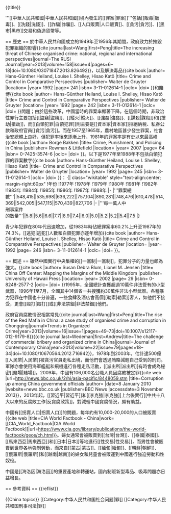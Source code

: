 {{title}}

'''[[中華人民共和國|中華人民共和國]]境內發生的[[罪案|罪案]]'''包括[[販毒|販毒]]、[[洗錢|洗錢]]、[[詐騙|詐騙]]、[[人口販賣|人口販賣]]、[[貪污|貪污]]、[[黑市|黑市]]交易和偽造貨幣等。

== 歷史 ==
於中華人民共和國成立的1949年至1956年其期間，政府致力於摧毀犯罪組織的影響<ref>{{cite journal|last=Wang|first=Peng|title=The increasing threat of Chinese organised crime: national, regional and international perspectives|journal=The RUSI Journal|year=2013|volume=158|issue=4|pages=6–18|doi=10.1080/03071847.2013.826492}}</ref>，以及解決毒品<ref name="CCCP241">{{cite book
|author= Hans-Günther Heiland, Louise I. Shelley, Hisao Katō
|title= Crime and Control in Comparative Perspectives
|publisher= Walter de Gruyter
|location= 
|year= 1992
|page= 241
|isbn= 3-11-012614-1
|oclc=
|doi=
}}</ref>和賭博<ref name="CCCP242">{{cite book
|author= Hans-Günther Heiland, Louise I. Shelley, Hisao Katō
|title= Crime and Control in Comparative Perspectives
|publisher= Walter de Gruyter
|location= 
|year= 1992
|page= 242
|isbn= 3-11-012614-1
|oclc=
|doi=
}}</ref>問題；由於這些改革，中國當時的罪案率顯著下降<ref name="CCCP242"/>。在這個時期，非政治性罪行主要包括[[盜竊|盜竊]]、[[縱火|縱火]]、[[強姦|強姦]]、[[謀殺|謀殺]]和[[搶劫|搶劫]]，而[[白領犯罪|白領犯罪]]則主要是[[資本家|資本家]]拒絕納稅、私吞公款和政府官員[[貪污|貪污]]<ref name="CCCP242"/>。而在1957至1965年，農村地區甚少發生罪案，社會治安總體上良好<ref name="CCCP242"/>，但犯罪率後來逐漸上升，1981年的罪案率是有史以來最高峰<ref name="CPPC64">{{cite book
|author= Borge Bakken
|title= Crime, Punishment, and Policing in China
|publisher= Rowman & Littlefield
|location= 
|year= 2007
|page= 64
|isbn= 0-7425-3574-6
|oclc=
|doi=
}}</ref>。以下是1977年至1988年不包括白領犯罪的罪案數字<ref name="CCCP245">{{cite book
|author= Hans-Günther Heiland, Louise I. Shelley, Hisao Katō
|title= Crime and Control in Comparative Perspectives
|publisher= Walter de Gruyter
|location= 
|year= 1992
|page= 245
|isbn= 3-11-012614-1
|oclc=
|doi=
}}</ref>：
{| class="wikitable" style="text-align:center; margin-right:60px"
!年份
!1977年
!1978年
!1979年
!1980年
!1981年
!1982年
!1983年
!1984年
!1985年
!1986年
!1987年
!1988年
|-
|'''罪案總數'''||548,415||535,698||636,222||757,104||890,281||748,476||610,478||514,369||542,005||547,115||570,439||827,706
|-
|'''每一萬人中<br>刑事案件<br>的數量'''||5.8||5.6||6.6||7.7||8.9||7.4||6.0||5.0||5.2||5.2||5.4||7.5
|}

青少年犯罪在80年代迅速增加，從1983年時佔總罪案率60.2%上升至1987年的74.3%<ref name="CCCP245"/>，[[逃犯|逃犯]]人數和白領犯罪亦逐年增加<ref name="CCCP246">{{cite book
|author= Hans-Günther Heiland, Louise I. Shelley, Hisao Katō
|title= Crime and Control in Comparative Perspectives
|publisher= Walter de Gruyter
|location= 
|year= 1992
|page= 246
|isbn= 3-11-012614-1
|oclc=
|doi=
}}</ref>。

== 概述 ==
雖然中國實行中央集權的[[一黨制|一黨制]]，犯罪分子的力量也頗為強大。<ref name="COCMMMK29">{{cite book
|author= Susan Debra Blum, Lionel M. Jensen
|title= China Off Center: Mapping the Margins of the Middle Kingdom
|publisher= University of Hawaii Press
|location= 
|year= 2002
|page= 29
|isbn= 0-8248-2577-2
|oclc=
|doi=
}}</ref>1995年，全國總計查獲超過10萬件非法管有的小型武器，1996年1至7月，全國其中14個省一共搜獲約30萬件非法小型武器<ref name="COCMMMK29"/>。各種暴力犯罪在中國也十分普遍，一些食肆及酒店會高價[[勒索|勒索]]客人，如他們不接受，更會[[毆打|毆打]]或[[非法禁錮|非法禁錮]]他們<ref name="COCMMMK29"/>。

政府官員腐敗情況相當常見<ref>{{cite journal|last=Wang|first=Peng|title=The rise of the Red Mafia in China: a case study of organised crime and corruption in Chongqing|journal=Trends in Organized Crime|year=2013|volume=16|issue=1|pages=49–73|doi=10.1007/s12117-012-9179-8}}</ref><ref>{{cite journal|last=Wedeman|first=Andrew|title=The challenge of commercial bribery and organized crime in China|journal=Journal of Contemporary China|year=2013|volume=22|issue=79|pages=18–34|doi=10.1080/10670564.2012.716942}}</ref>，1978年到2003年，估計達500億[[人民幣|人民幣]]被貪污官員走私出境，而他們會透過賄賂減輕自己受到的刑罰<ref name="COCMMMK29"/>。軍隊亦會使用海軍艦艇和飛機進行各種走私活動<ref name="COCMMMK29"/>，[[派出所|派出所]]有時會成為秘密[[賭場|賭場]]<ref name="COCMMMK29"/>。2009年，中國有106,000名公職人員因腐敗被定罪<ref>{{cite web |url=http://news.bbc.co.uk/2/hi/asia-pacific/8448059.stm |title=Corruption up among China government officials
 |author=<!--Staff writer(s); no by-line.--> |date=8 January 2010 |website=news.bbc.co.uk |publisher=BBC News |accessdate=3 November 2013}}</ref>，2013年起，[[習近平|習近平]]和[[李克強|李克強]]上台後實行[[中共十八大以來的反腐敗工作|反貪腐政策]]，對減輕中國貪腐情況，頗有助益。

中國有[[拐賣人口|拐賣人口]]的問題，每年約有10,000-20,000的人口被販賣<ref name=" CIAPRC">{{cite web |title=CIA World Factbook - China|work=[[CIA_World_Factbook|CIA World Factbook]]|url=https://www.cia.gov/library/publications/the-world-factbook/geos/ch.html}}</ref>。婦女通常會被販賣到[[台灣|台灣]]、[[泰國|泰國]]、[[馬來西亞|馬來西亞]]和[[日本|日本]]等地進行[[性交易|性交易]]，而男性會被販賣到世界各地強制勞動，而來自[[蒙古|蒙古]]、[[緬甸|緬甸]]、[[朝鮮|朝鮮]]、[[俄羅斯|俄羅斯]]和[[越南|越南]]的婦女和兒童會被販運到中國進行強迫勞動和性奴役<ref name=" CIAPRC"/>。

中國是[[海洛因|海洛因]]的重要產地和轉運站<ref name=" CIAPRC"/>，國內制贩新型毒品、吸毒問題亦日益增長<ref name=" CIAPRC"/>。

== 參考資料 ==
{{reflist}}

{{China topics}}
[[Category:中华人民共和国社会问题|罪]]
[[Category:中华人民共和国刑事司法|罪]]